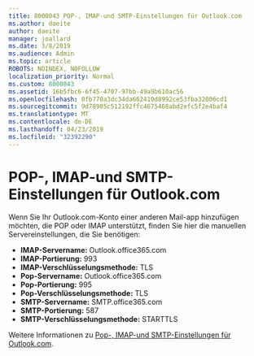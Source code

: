 ```yaml
---
title: 8000043 POP-, IMAP-und SMTP-Einstellungen für Outlook.com
ms.author: daeite
author: daeite
manager: joallard
ms.date: 3/8/2019
ms.audience: Admin
ms.topic: article
ROBOTS: NOINDEX, NOFOLLOW
localization_priority: Normal
ms.custom: 8000043
ms.assetid: 16b5fbc6-6f45-4707-97bb-49a9b610ac56
ms.openlocfilehash: 0fb770a3dc34da662410d8992ce53fba32006cd1
ms.sourcegitcommit: 9d78905c512192ffc4675468abd2efc5f2e4baf4
ms.translationtype: MT
ms.contentlocale: de-DE
ms.lasthandoff: 04/23/2019
ms.locfileid: "32392290"
---
```

# <a name="pop-imap-and-smtp-settings-for-outlookcom"></a>POP-, IMAP-und SMTP-Einstellungen für Outlook.com

Wenn Sie Ihr Outlook.com-Konto einer anderen Mail-app hinzufügen möchten, die POP oder IMAP unterstützt, finden Sie hier die manuellen Servereinstellungen, die Sie benötigen:
  
- **IMAP-Servername:** Outlook.office365.com 
- **IMAP-Portierung:** 993   
- **IMAP-Verschlüsselungsmethode:** TLS   
- **Pop-Servername:** Outlook.office365.com  
- **Pop-Portierung:** 995  
- **Pop-Verschlüsselungsmethode:** TLS  
- **SMTP-Servername:** SMTP.office365.com 
- **SMTP-Portierung:** 587 
- **SMTP-Verschlüsselungsmethode:** STARTTLS 

Weitere Informationen zu [Pop-, IMAP-und SMTP-Einstellungen für Outlook.com](https://go.microsoft.com/fwlink/p/?linkid=2001402&amp;clcid=0x409).